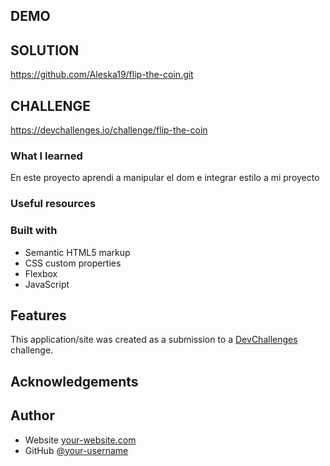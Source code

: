 
<!--
Introduce your projects by taking a screenshot or a gif. Try to tell visitors a story about your project by answering:

- What have you learned/improved?
- Your wisdom? :)
-->
## DEMO


## SOLUTION
https://github.com/Aleska19/flip-the-coin.git

## CHALLENGE
https://devchallenges.io/challenge/flip-the-coin



### What I learned

En este proyecto aprendi a manipular el dom e integrar estilo a mi proyecto

### Useful resources

<!--
- [Example resource 1](https://www.example.com) - This helped me for XYZ reason. I really liked this pattern and will use it going forward.
- [Example resource 2](https://www.example.com) - This is an amazing article which helped me finally understand XYZ. I'd recommend it to anyone still learning this concept.
-->

### Built with
- Semantic HTML5 markup
- CSS custom properties
- Flexbox
- JavaScript

## Features

<!-- List the features of your application or follow the template. Don't share the figma file here :) -->

This application/site was created as a submission to a [DevChallenges](https://devchallenges.io/challenges-dashboard) challenge.

## Acknowledgements

<!-- This section should list any articles or add-ons/plugins that helps you to complete the project. This is optional but it will help you in the future. For exmpale -->

## Author

- Website [your-website.com](https://{your-web-site-link})
- GitHub [@your-username](https://{github.com/your-usermame})
